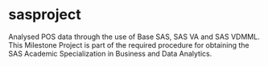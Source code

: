 # sasproject
Analysed POS data through the use of Base SAS, SAS VA and SAS VDMML.
                                                                                                                                                         This Milestone Project is part of the required procedure for obtaining the SAS Academic
Specialization in Business and Data Analytics.
